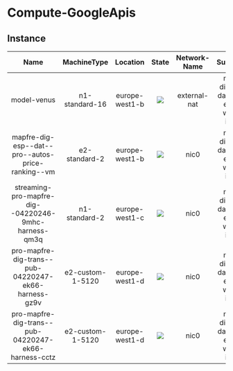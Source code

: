 # Compute-GoogleApis

## Instance

| Name                                                 | MachineType      | Location       | State        | Network-Name | Subnetwork                                       | IP-Interna | Network-Tier | Network-Type   |
| :--------------------------------------------------: | :--------------: | :------------: | :----------: | :----------: | :----------------------------------------------: | :--------: | :----------: | :------------: |
| model-venus                                          | n1-standard-16   | europe-west1-b | ![](off.png) | external-nat | mapfre-dig-esp--dat--pro--europe-west1--internal | 10.31.0.35 | PREMIUM      | ONE_TO_ONE_NAT |
| mapfre-dig-esp--dat--pro--autos-price-ranking--vm    | e2-standard-2    | europe-west1-b | ![](on.png)  | nic0         | mapfre-dig-esp--dat--pro--europe-west1--internal | 10.31.0.26 | Null         | Null           |
| streaming-pro-mapfre-dig--04220246-9mhc-harness-qm3q | n1-standard-2    | europe-west1-c | ![](on.png)  | nic0         | mapfre-dig-esp--dat--pro--europe-west1--internal | 10.31.0.7  | Null         | Null           |
| pro-mapfre-dig-trans--pub-04220247-ek66-harness-gz9v | e2-custom-1-5120 | europe-west1-d | ![](on.png)  | nic0         | mapfre-dig-esp--dat--pro--europe-west1--internal | 10.31.0.11 | Null         | Null           |
| pro-mapfre-dig-trans--pub-04220247-ek66-harness-cctz | e2-custom-1-5120 | europe-west1-d | ![](on.png)  | nic0         | mapfre-dig-esp--dat--pro--europe-west1--internal | 10.31.0.16 | Null         | Null           |